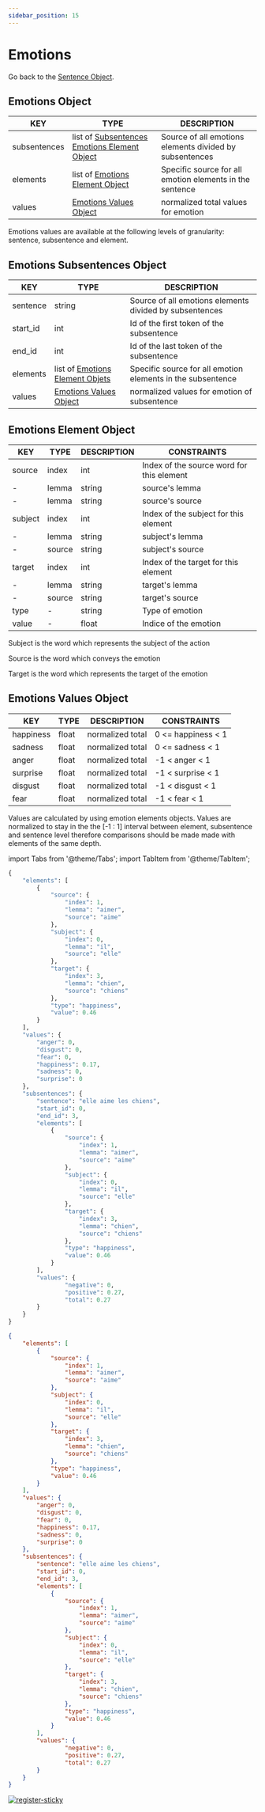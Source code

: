 ```yaml
---
sidebar_position: 15
---
```


# Emotions

Go back to the [Sentence Object](https://www.lettria.com/documentation/docs/API/lettria-sentence-object).

## Emotions Object

| KEY          	| TYPE                                         	| DESCRIPTION                                              	|
|--------------	|----------------------------------------------	|----------------------------------------------------------	|
| subsentences 	| list of [Subsentences Emotions Element Object](https://www.lettria.com/documentation/docs/API/emotions#emotions-subsentences-object) 	| Source of all emotions elements divided by subsentences  	|
| elements     	| list of [Emotions Element Object](https://www.lettria.com/documentation/docs/API/emotions#emotions-element-object)              	| Specific source for all emotion elements in the sentence 	|
| values       	| [Emotions Values Object](https://www.lettria.com/documentation/docs/API/emotions#emotions-values-object)                       	| normalized total values for emotion                      	|

Emotions values are available at the following levels of granularity: sentence, subsentence and element.

## Emotions Subsentences Object

| KEY      	| TYPE                            	| DESCRIPTION                                                 	|
|----------	|---------------------------------	|-------------------------------------------------------------	|
| sentence 	| string                          	| Source of all emotions elements divided by subsentences     	|
| start_id 	| int                             	| Id of the first token of the subsentence                    	|
| end_id   	| int                             	| Id of the last token of the subsentence                     	|
| elements 	| list of [Emotions Element Objets](https://www.lettria.com/documentation/docs/API/emotions#emotions-element-object) 	| Specific source for all emotion elements in the subsentence 	|
| values   	| [Emotions Values Object](https://www.lettria.com/documentation/docs/API/emotions#emotions-values-object)          	| normalized values for emotion of subsentence                	|

## Emotions Element Object

| KEY     	| TYPE   	| DESCRIPTION 	| CONSTRAINTS                               	|
|---------	|--------	|-------------	|-------------------------------------------	|
| source  	| index  	| int         	| Index of the source word for this element 	|
| -       	| lemma  	| string      	| source's lemma                            	|
| -       	| lemma  	| string      	| source's source                           	|
| subject 	| index  	| int         	| Index of the subject for this element     	|
| -       	| lemma  	| string      	| subject's lemma                           	|
| -       	| source 	| string      	| subject's source                          	|
| target  	| index  	| int         	| Index of the target for this element      	|
| -       	| lemma  	| string      	| target's lemma                            	|
| -       	| source 	| string      	| target's source                           	|
| type    	| -      	| string      	| Type of emotion                           	|
| value   	| -      	| float       	| Indice of the emotion                     	|

Subject is the word which represents the subject of the action

Source is the word which conveys the emotion

Target is the word which represents the target of the emotion

## Emotions Values Object

| KEY       	| TYPE  	| DESCRIPTION      	| CONSTRAINTS        	|
|-----------	|-------	|------------------	|--------------------	|
| happiness 	| float 	| normalized total 	| 0 <= happiness < 1 	|
| sadness   	| float 	| normalized total 	| 0 <= sadness < 1   	|
| anger     	| float 	| normalized total 	| -1 < anger < 1     	|
| surprise  	| float 	| normalized total 	| -1 < surprise < 1  	|
| disgust   	| float 	| normalized total 	| -1 < disgust < 1   	|
| fear      	| float 	| normalized total 	| -1 < fear < 1      	|

Values are calculated by using emotion elements objects. Values are normalized to stay in the the [-1 : 1] interval between element, subsentence and sentence level therefore comparisons should be made made with elements of the same depth.

import Tabs from '@theme/Tabs';
import TabItem from '@theme/TabItem';

<Tabs>
<TabItem value="py" label="Python">

```py
{
    "elements": [
        {
            "source": {
                "index": 1,
                "lemma": "aimer",
                "source": "aime"
            },
            "subject": {
                "index": 0,
                "lemma": "il",
                "source": "elle"
            },
            "target": {
                "index": 3,
                "lemma": "chien",
                "source": "chiens"
            },
            "type": "happiness",
            "value": 0.46
        }
    ],
    "values": {
        "anger": 0,
        "disgust": 0,
        "fear": 0,
        "happiness": 0.17,
        "sadness": 0,
        "surprise": 0
    },
    "subsentences": {
        "sentence": "elle aime les chiens",
        "start_id": 0,
        "end_id": 3,
        "elements": [
            {
                "source": {
                    "index": 1,
                    "lemma": "aimer",
                    "source": "aime"
                },
                "subject": {
                    "index": 0,
                    "lemma": "il",
                    "source": "elle"
                },
                "target": {
                    "index": 3,
                    "lemma": "chien",
                    "source": "chiens"
                },
                "type": "happiness",
                "value": 0.46
            }
        ],
        "values": {
                "negative": 0,
                "positive": 0.27,
                "total": 0.27
        }
    }
}
```

</TabItem>
<TabItem value="json" label="JSON">

```json
{
    "elements": [
        {
            "source": {
                "index": 1,
                "lemma": "aimer",
                "source": "aime"
            },
            "subject": {
                "index": 0,
                "lemma": "il",
                "source": "elle"
            },
            "target": {
                "index": 3,
                "lemma": "chien",
                "source": "chiens"
            },
            "type": "happiness",
            "value": 0.46
        }
    ],
    "values": {
        "anger": 0,
        "disgust": 0,
        "fear": 0,
        "happiness": 0.17,
        "sadness": 0,
        "surprise": 0
    },
    "subsentences": {
        "sentence": "elle aime les chiens",
        "start_id": 0,
        "end_id": 3,
        "elements": [
            {
                "source": {
                    "index": 1,
                    "lemma": "aimer",
                    "source": "aime"
                },
                "subject": {
                    "index": 0,
                    "lemma": "il",
                    "source": "elle"
                },
                "target": {
                    "index": 3,
                    "lemma": "chien",
                    "source": "chiens"
                },
                "type": "happiness",
                "value": 0.46
            }
        ],
        "values": {
                "negative": 0,
                "positive": 0.27,
                "total": 0.27
        }
    }
}
```

</TabItem>
</Tabs>

[![register-sticky](/img/register-sticky.png)](https://app.lettria.com/signup)